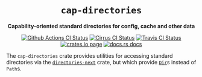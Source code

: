 <div align="center">
  <h1><code>cap-directories</code></h1>

  <p>
    <strong>Capability-oriented standard directories for config, cache and other data</strong>
  </p>

  <p>
    <a href="https://github.com/sunfishcode/cap-std/actions?query=workflow%3ACI"><img src="https://github.com/sunfishcode/cap-std/workflows/CI/badge.svg" alt="Github Actions CI Status" /></a>
    <a href="https://cirrus-ci.com/github/sunfishcode/cap-std"><img src="https://api.cirrus-ci.com/github/sunfishcode/cap-std.svg" alt="Cirrus CI Status" /></a>
    <a href="https://travis-ci.com/sunfishcode/cap-std"><img src="https://travis-ci.com/sunfishcode/cap-std.svg?branch=main" alt="Travis CI Status" /></a>
    <a href="https://crates.io/crates/cap-directories"><img src="https://img.shields.io/crates/v/cap-directories.svg" alt="crates.io page" /></a>
    <a href="https://docs.rs/cap-directories"><img src="https://docs.rs/cap-directories/badge.svg" alt="docs.rs docs" /></a>
  </p>
</div>

The `cap-directories` crate provides utilities for accessing standard
directories via the [`directories-next`] crate, but which provide [`Dir`]s instead of
`Path`s.

[`directories-next`]: https://crates.io/crates/directories-next
[`Dir`]: https://docs.rs/cap-std/latest/cap_std/fs/struct.Dir.html
